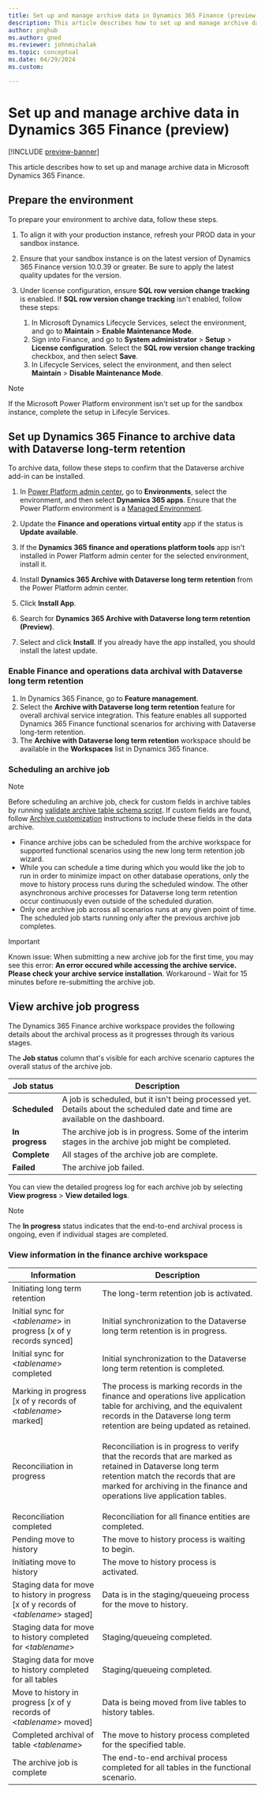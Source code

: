 ```yaml
---
title: Set up and manage archive data in Dynamics 365 Finance (preview)
description: This article describes how to set up and manage archive data in Microsoft Dynamics 365 Finance. 
author: pnghub
ms.author: gned
ms.reviewer: johnmichalak
ms.topic: conceptual
ms.date: 04/29/2024
ms.custom:

---
```

# Set up and manage archive data in Dynamics 365 Finance (preview)

[!INCLUDE [preview-banner](../../../supply-chain/includes/preview-banner.md)]

This article describes how to set up and manage archive data in Microsoft Dynamics 365 Finance.

## Prepare the environment

To prepare your environment to archive data, follow these steps.

1. To align it with your production instance, refresh your PROD data in your sandbox instance.
2. Ensure that your sandbox instance is on the latest version of Dynamics 365 Finance version 10.0.39 or greater. Be sure to apply the latest quality updates for the version.
3. Under license configuration, ensure **SQL row version change tracking** is enabled. If **SQL row version change tracking** isn't enabled, follow these steps:

    1. In Microsoft Dynamics Lifecycle Services, select the environment, and go to **Maintain** \> **Enable Maintenance Mode**.
    2. Sign into Finance, and go to **System administrator** \> **Setup** \> **License configuration**. Select the **SQL row version change tracking** checkbox, and then select **Save**.
    3. In Lifecycle Services, select the environment, and then select **Maintain** \> **Disable Maintenance Mode**.  

> [!NOTE]
> If the Microsoft Power Platform environment isn't set up for the sandbox instance, complete the setup in Lifecyle Services.

## Set up Dynamics 365 Finance to archive data with Dataverse long-term retention

To archive data, follow these steps to confirm that the Dataverse archive add-in can be installed.

1. In [Power Platform admin center](https://admin.powerplatform.microsoft.com/resources/applications), go to **Environments**, select the environment, and then select **Dynamics 365 apps**. Ensure that the Power Platform environment is a [Managed Environment](/power-platform/admin/managed-environment-overview).
2. Update the **Finance and operations virtual entity** app if the status is **Update available**.
 
3. If the **Dynamics 365 finance and operations platform tools** app isn't installed in Power Platform admin center for the selected environment, install it.
4. Install **Dynamics 365 Archive with Dataverse long term retention** from the Power Platform admin center.
5. Click **Install App**.
6. Search for **Dynamics 365 Archive with Dataverse long term retention (Preview)**.
7. Select and click **Install**. If you already have the app installed, you should install the latest update.

### Enable Finance and operations data archival with Dataverse long term retention  

1. In Dynamics 365 Finance, go to **Feature management**.
1. Select the **Archive with Dataverse long term retention** feature for overall archival service integration. This feature enables all supported Dynamics 365 Finance functional scenarios for archiving with Dataverse long-term retention.
2. The **Archive with Dataverse long term retention** workspace should be available in the **Workspaces** list in Dynamics 365 finance.

### Scheduling an archive job
> [!NOTE]
> Before scheduling an archive job, check for custom fields in archive tables by running [validate archive table schema script](https://github.com/MicrosoftDocs/D365FnOArchiveWithDataverseLongTermRetention/tree/main/Finance%20and%20Operations/SQL%20Scripts). If custom fields are found, follow [Archive customization](archive-custom.md) instructions to include these fields in the data archive.

- Finance archive jobs can be scheduled from the archive workspace for supported functional scenarios using the new long term retention job wizard. 
- While you can schedule a time during which you would like the job to run in order to minimize impact on other database operations, only the move to history process runs during the scheduled window. The other asynchronous archive processes for Dataverse long term retention occur continuously even outside of the scheduled duration.
- Only one archive job across all scenarios runs at any given point of time. The scheduled job starts running only after the previous archive job completes.

> [!IMPORTANT]
> Known issue: When submitting a new archive job for the first time, you may see this error: **An error occured while accessing the archive service. Please check your archive service installation**.
> Workaround - Wait for 15 minutes before re-submitting the archive job.

## View archive job progress

The Dynamics 365 Finance archive workspace provides the following details about the archival process as it progresses through its various stages.

The **Job status** column that's visible for each archive scenario captures the overall status of the archive job.

| Job status | Description |
|---|---|
| **Scheduled** | A job is scheduled, but it isn't being processed yet. Details about the scheduled date and time are available on the dashboard. |
| **In progress** | The archive job is in progress. Some of the interim stages in the archive job might be completed. |
| **Complete** | All stages of the archive job are complete. |
| **Failed** | The archive job failed. |

You can view the detailed progress log for each archive job by selecting **View progress** \> **View detailed logs**.

> [!NOTE]
> The **In progress** status indicates that the end-to-end archival process is ongoing, even if individual stages are completed.

### View information in the finance archive workspace

| Information | Description |
|---|---|
| Initiating long term retention | The long-term retention job is activated. |
| Initial sync for \<*tablename*\> in progress \[x of y records synced\] |Initial synchronization to the Dataverse long term retention is in progress. |
| Initial sync for \<*tablename*\> completed | Initial synchronization to the Dataverse long term retention is completed. |
| Marking in progress \[x of y records of \<*tablename*\> marked\] | The process is marking records in the finance and operations live application table for archiving, and the equivalent records in the Dataverse long term retention are being updated as retained. |
| Reconciliation in progress | <p>Reconciliation is in progress to verify that the records that are marked as retained in Dataverse long term retention match the records that are marked for archiving in the finance and operations live application tables.|
| Reconciliation completed | Reconciliation for all finance entities are completed. |
| Pending move to history | The move to history process is waiting to begin. |
| Initiating move to history | The move to history process is activated. |
| Staging data for move to history in progress \[x of y records of \<*tablename*\> staged\]| Data is in the staging/queueing process for the move to history. |
| Staging data for move to history completed for \<*tablename*\> | Staging/queueing completed. |
| Staging data for move to history completed for all tables | Staging/queueing completed. |
| Move to history in progress \[x of y records of \<*tablename*\> moved\] | Data is being moved from live tables to history tables. |
| Completed archival of table \<*tablename*\> | The move to history process completed for the specified table. |
| The archive job is complete | The end-to-end archival process completed for all tables in the functional scenario. |

